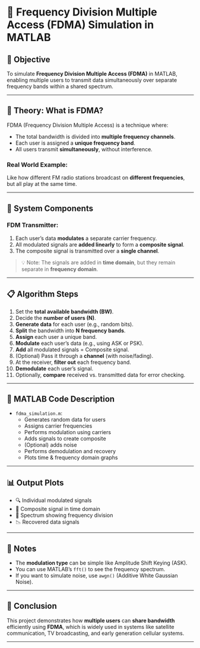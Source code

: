 # 📶 Frequency Division Multiple Access (FDMA) Simulation in MATLAB

## 🧠 Objective

To simulate **Frequency Division Multiple Access (FDMA)** in MATLAB, enabling multiple users to transmit data simultaneously over separate frequency bands within a shared spectrum.

---

## 🧬 Theory: What is FDMA?

FDMA (Frequency Division Multiple Access) is a technique where:
- The total bandwidth is divided into **multiple frequency channels**.
- Each user is assigned a **unique frequency band**.
- All users transmit **simultaneously**, without interference.

### Real World Example:
Like how different FM radio stations broadcast on **different frequencies**, but all play at the same time.

---

## 🧪 System Components

### FDM Transmitter:

1. Each user’s data **modulates** a separate carrier frequency.
2. All modulated signals are **added linearly** to form a **composite signal**.
3. The composite signal is transmitted over a **single channel**.

> 💡 Note: The signals are added in **time domain**, but they remain separate in **frequency domain**.

---

## 📋 Algorithm Steps

1. Set the **total available bandwidth (BW)**.
2. Decide the **number of users (N)**.
3. **Generate data** for each user (e.g., random bits).
4. **Split** the bandwidth into **N frequency bands**.
5. **Assign** each user a unique band.
6. **Modulate** each user’s data (e.g., using ASK or PSK).
7. **Add** all modulated signals = Composite signal.
8. (Optional) Pass it through a **channel** (with noise/fading).
9. At the receiver, **filter out** each frequency band.
10. **Demodulate** each user’s signal.
11. Optionally, **compare** received vs. transmitted data for error checking.

---

## 🧾 MATLAB Code Description

- `fdma_simulation.m`:
  - Generates random data for users
  - Assigns carrier frequencies
  - Performs modulation using carriers
  - Adds signals to create composite
  - (Optional) adds noise
  - Performs demodulation and recovery
  - Plots time & frequency domain graphs

---

## 📊 Output Plots

- 🔍 Individual modulated signals
- 🧠 Composite signal in time domain
- 🌈 Spectrum showing frequency division
- 📉 Recovered data signals

---

## 📌 Notes

- The **modulation type** can be simple like Amplitude Shift Keying (ASK).
- You can use MATLAB’s `fft()` to see the frequency spectrum.
- If you want to simulate noise, use `awgn()` (Additive White Gaussian Noise).

---

## 🎯 Conclusion

This project demonstrates how **multiple users** can **share bandwidth** efficiently using **FDMA**, which is widely used in systems like satellite communication, TV broadcasting, and early generation cellular systems.

---

